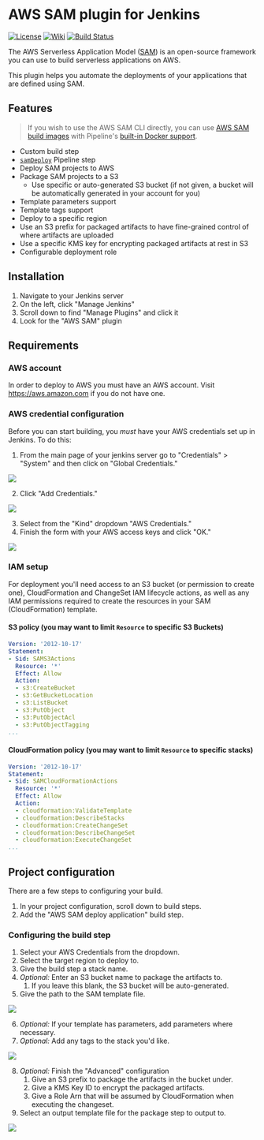 # AWS SAM plugin for Jenkins

[![License](https://img.shields.io/github/license/jenkinsci/aws-sam-plugin.svg)](LICENSE)
[![Wiki](https://img.shields.io/badge/AWS%20SAM-plugin-blue.svg?style=flat)](https://plugins.jenkins.io/aws-sam/)
[![Build Status](https://ci.jenkins.io/buildStatus/icon?job=Plugins/aws-sam-plugin/master)](https://ci.jenkins.io/job/Plugins/job/aws-sam-plugin/job/master/)

The AWS Serverless Application Model ([SAM](https://docs.aws.amazon.com/serverless-application-model/latest/developerguide/what-is-sam.html)) is an open-source framework you can use to build serverless applications on AWS.

This plugin helps you automate the deployments of your applications that are defined using SAM.

## Features

> If you wish to use the AWS SAM CLI directly, you can use [AWS SAM build images](https://docs.aws.amazon.com/serverless-application-model/latest/developerguide/serverless-image-repositories.html) with Pipeline's [built-in Docker support](https://www.jenkins.io/doc/book/pipeline/docker/).

- Custom build step
- [`samDeploy`](https://www.jenkins.io/doc/pipeline/steps/aws-sam/) Pipeline step
- Deploy SAM projects to AWS
- Package SAM projects to a S3
  - Use specific or auto-generated S3 bucket (if not given, a bucket will be automatically generated in your account for you)
- Template parameters support
- Template tags support
- Deploy to a specific region
- Use an S3 prefix for packaged artifacts to have fine-grained control of where artifacts are uploaded
- Use a specific KMS key for encrypting packaged artifacts at rest in S3
- Configurable deployment role

## Installation

1. Navigate to your Jenkins server
2. On the left, click "Manage Jenkins"
3. Scroll down to find "Manage Plugins" and click it
4. Look for the "AWS SAM" plugin

## Requirements

### AWS account

In order to deploy to AWS you must have an AWS account. Visit https://aws.amazon.com if you do not have one.

### AWS credential configuration

Before you can start building, you _must_ have your AWS credentials set up in Jenkins.
To do this:

1. From the main page of your jenkins server go to "Credentials" > "System" and then click on "Global Credentials."

  ![](media/configure-credentials-1.png)

2. Click "Add Credentials."

  ![](media/configure-credentials-2.png)

3. Select from the "Kind" dropdown "AWS Credentials."
4. Finish the form with your AWS access keys and click "OK."

  ![](media/configure-credentials-3.png)

### IAM setup

For deployment you'll need access to an S3 bucket (or permission to create one), 
CloudFormation and ChangeSet IAM lifecycle actions, as well as any IAM permissions
required to create the resources in your SAM (CloudFormation) template.

#### S3 policy (you may want to limit `Resource` to specific S3 Buckets)

```yaml
Version: '2012-10-17'
Statement:
- Sid: SAMS3Actions
  Resource: '*'
  Effect: Allow
  Action:
  - s3:CreateBucket
  - s3:GetBucketLocation
  - s3:ListBucket
  - s3:PutObject
  - s3:PutObjectAcl
  - s3:PutObjectTagging
...
```

#### CloudFormation policy (you may want to limit `Resource` to specific stacks)

```yaml
Version: '2012-10-17'
Statement:
- Sid: SAMCloudFormationActions
  Resource: '*'
  Effect: Allow
  Action:
  - cloudformation:ValidateTemplate
  - cloudformation:DescribeStacks
  - cloudformation:CreateChangeSet
  - cloudformation:DescribeChangeSet
  - cloudformation:ExecuteChangeSet
...
```

## Project configuration

There are a few steps to configuring your build.

1. In your project configuration, scroll down to build steps.
2. Add the "AWS SAM deploy application" build step.

### Configuring the build step

1. Select your AWS Credentials from the dropdown.
2. Select the target region to deploy to.
3. Give the build step a stack name.
4. _Optional:_ Enter an S3 bucket name to package the artifacts to.
    1. If you leave this blank, the S3 bucket will be auto-generated.
5. Give the path to the SAM template file.

  ![](media/sam-deploy-application-1.png)

6. _Optional:_ If your template has parameters, add parameters where necessary.
7. _Optional:_ Add any tags to the stack you'd like.

  ![](media/sam-deploy-application-2.png)

8. _Optional:_ Finish the "Advanced" configuration
    1. Give an S3 prefix to package the artifacts in the bucket under.
    2. Give a KMS Key ID to encrypt the packaged artifacts.
    3. Give a Role Arn that will be assumed by CloudFormation when executing the changeset.
9. Select an output template file for the package step to output to.

  ![](media/sam-deploy-application-3.png)
